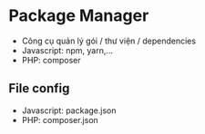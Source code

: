 # Package Manager

- Công cụ quản lý gói / thư viện / dependencies
- Javascript: npm, yarn,...
- PHP: composer

## File config

- Javascript: package.json
- PHP: composer.json
